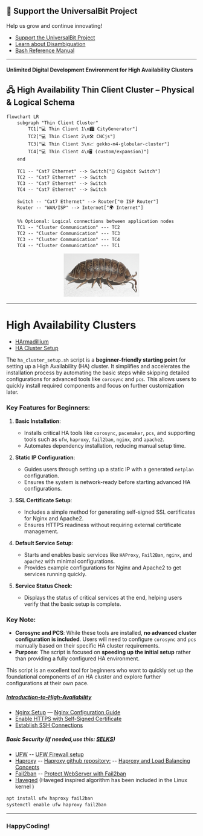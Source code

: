 ## 📢 Support the UniversalBit Project
Help us grow and continue innovating!  
- [Support the UniversalBit Project](https://github.com/universalbit-dev/universalbit-dev/tree/main/support)  
- [Learn about Disambiguation](https://en.wikipedia.org/wiki/Wikipedia:Disambiguation)  
- [Bash Reference Manual](https://www.gnu.org/software/bash/manual/)

---

#### Unlimited Digital Development Environment for High Availability Clusters

## 🖧 High Availability Thin Client Cluster – Physical & Logical Schema

```mermaid
flowchart LR
    subgraph "Thin Client Cluster"
        TC1["💻 Thin Client 1\n🏙️ CityGenerator"]
        TC2["💻 Thin Client 2\n🛠️ CNCjs"]
        TC3["💻 Thin Client 3\n📈 gekko-m4-globular-cluster"]
        TC4["💻 Thin Client 4\n🖥️ (custom/expansion)"]
    end

    TC1 -- "Cat7 Ethernet" --> Switch["🔀 Gigabit Switch"]
    TC2 -- "Cat7 Ethernet" --> Switch
    TC3 -- "Cat7 Ethernet" --> Switch
    TC4 -- "Cat7 Ethernet" --> Switch

    Switch -- "Cat7 Ethernet" --> Router["🌐 ISP Router"]
    Router -- "WAN/ISP" --> Internet["🌍 Internet"]

    %% Optional: Logical connections between application nodes
    TC1 -- "Cluster Communication" --- TC2
    TC2 -- "Cluster Communication" --- TC3
    TC3 -- "Cluster Communication" --- TC4
    TC4 -- "Cluster Communication" --- TC1
```

<p align="center">
  <img src="https://github.com/universalbit-dev/HArmadillium/blob/main/docs/assets/images/ai_armadillidium.png" width="200" />
</p>



---
# High Availability Clusters 
* [HArmadillium](https://github.com/universalbit-dev/armadillium/blob/main/HArmadillium.md)
* [HA Cluster Setup](https://github.com/universalbit-dev/HArmadillium/blob/main/ha_cluster_setup.sh)

The `ha_cluster_setup.sh` script is a **beginner-friendly starting point** for setting up a High Availability (HA) cluster. It simplifies and accelerates the installation process by automating the basic steps while skipping detailed configurations for advanced tools like `corosync` and `pcs`. This allows users to quickly install required components and focus on further customization later.

### Key Features for Beginners:
1. **Basic Installation**:
   - Installs critical HA tools like `corosync`, `pacemaker`, `pcs`, and supporting tools such as `ufw`, `haproxy`, `fail2ban`, `nginx`, and `apache2`.
   - Automates dependency installation, reducing manual setup time.

2. **Static IP Configuration**:
   - Guides users through setting up a static IP with a generated `netplan` configuration.
   - Ensures the system is network-ready before starting advanced HA configurations.

3. **SSL Certificate Setup**:
   - Includes a simple method for generating self-signed SSL certificates for Nginx and Apache2.
   - Ensures HTTPS readiness without requiring external certificate management.

4. **Default Service Setup**:
   - Starts and enables basic services like `HAProxy`, `Fail2Ban`, `nginx`, and `apache2` with minimal configurations.
   - Provides example configurations for Nginx and Apache2 to get services running quickly.

5. **Service Status Check**:
   - Displays the status of critical services at the end, helping users verify that the basic setup is complete.

### Key Note:
- **Corosync and PCS**: While these tools are installed, **no advanced cluster configuration is included**. Users will need to configure `corosync` and `pcs` manually based on their specific HA cluster requirements.
- **Purpose**: The script is focused on **speeding up the initial setup** rather than providing a fully configured HA environment.

This script is an excellent tool for beginners who want to quickly set up the foundational components of an HA cluster and explore further configurations at their own pace.
##### [Introduction-to-High-Availability](https://ubuntu.com/server/docs/introduction-to-high-availability)


* [Nginx Setup](https://github.com/universalbit-dev/HArmadillium/blob/main/HArmadillium.md#webserver) — [Nginx Configuration Guide](https://github.com/universalbit-dev/HArmadillium/blob/main/HArmadillium.md#nginx-configuration)  
* [Enable HTTPS with Self-Signed Certificate](https://github.com/universalbit-dev/HArmadillium/blob/main/HArmadillium.md#self-signed-certificate-https-with-openssl)  
* [Establish SSH Connections](https://github.com/universalbit-dev/HArmadillium/blob/main/HArmadillium.md#ssh-connection-to-communicate-with-all-nodes)  

##### Basic Security (If needed,use this: [SELKS](https://github.com/universalbit-dev/SELKS/pkgs/container/arkimeviewer))
* [UFW](https://manpages.ubuntu.com/manpages/bionic/en/man8/ufw.8.html) -- [UFW Firewall setup](https://github.com/universalbit-dev/HArmadillium/blob/main/HArmadillium.md#ufw-firewall-rules-for-each-node)
* [Haproxy](https://www.haproxy.org/) -- [Haproxy github repository:](https://github.com/haproxy/haproxy/)  -- [Haproxy and Load Balancing Concepts](https://www.digitalocean.com/community/tutorials/an-introduction-to-haproxy-and-load-balancing-concepts)
* [Fail2ban](https://github.com/fail2ban/fail2ban) -- [Protect WebServer with Fail2ban ](https://www.digitalocean.com/community/tutorials/how-to-protect-an-nginx-server-with-fail2ban-on-ubuntu-22-04)
* [Haveged](https://wiki.archlinux.org/title/Haveged#) (Haveged inspired algorithm has been included in the Linux kernel )

```bash
apt install ufw haproxy fail2ban
systemctl enable ufw haproxy fail2ban
```

---


### HappyCoding!
